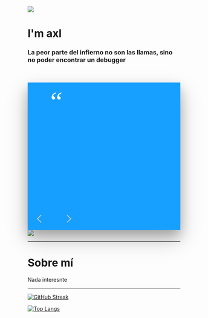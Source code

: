<div>
<style>
    .center{
        align-self: center;
    }
*,:after,:before{box-sizing:border-box}
.pull-left{float:left}
.pull-right{float:right}
.clearfix:after,.clearfix:before{content:'';display:table}
.clearfix:after{clear:both;display:block}
.author-quote-wrap .author-quote,
.author-quote-wrap .author-photo:before{
	top:0;
	left:0;
	right:0;
	bottom:0;
	position:absolute;
}
.author-quote-wrap{
	color:#fff;
	width:100%;
	overflow:hidden;
	max-width:560px;
	min-height:390px;
	margin:50px auto 0;
	background:#17a0ff;
	position:relative;
	box-shadow:0 16px 28px 0 rgba(0,0,0,.22),0 25px 55px 0 rgba(0,0,0,.21);
}
.author-quote-wrap .author-quote{
	display:none;
}
.author-quote-wrap .toggle-quote{
	display:none;
}
.author-quote-wrap .toggle-quote:checked + .author-quote{
	display:block;
}
.author-quote-wrap .author-quote a{
	color:inherit;
	text-decoration:none;
}
.author-quote-wrap .author-photo,
.author-quote-wrap .quote-content{
	height:100%;
	position:relative;
}
.author-quote-wrap .author-photo{
	width:140px;
	background-size:cover;
	background-position:center;
	background-repeat:no-repeat;
	quotes:'\201C''\201D''\2018''\2019';
}
.author-quote-wrap .author-photo.photo-a{
	background-image:url(https://raw.githubusercontent.com/khadkamhn/day-007-author-quote/master/img/author-1.jpg);
}
.author-quote-wrap .author-photo.photo-b{
	background-image:url(https://raw.githubusercontent.com/khadkamhn/day-007-author-quote/master/img/author-2.jpg);
}
.author-quote-wrap .author-photo.photo-c{
	background-image:url(https://raw.githubusercontent.com/khadkamhn/day-007-author-quote/master/img/author-3.jpg);
}
.author-quote-wrap .author-photo.photo-d{
	background-image:url(https://raw.githubusercontent.com/khadkamhn/day-007-author-quote/master/img/author-4.jpg);
}
.author-quote-wrap .author-photo.photo-e{
	background-image:url(https://raw.githubusercontent.com/khadkamhn/day-007-author-quote/master/img/author-5.jpg);
}
.author-quote-wrap .author-photo:before{
	content:'';
	background:rgba(22,160,255,.5);
}
.author-quote-wrap .author-photo:after{
	top:15px;
	left:60px;
	font-size:72px;
	line-height:72px;
	position:absolute;
	font-family:serif;
	content:open-quote;
}
.author-quote-wrap .author-photo .navigate{
	left:15px;
	z-index:10;
	right:15px;
	bottom:15px;
	position:absolute;
	text-align:center;
}
.author-quote-wrap .author-photo .navigate .label{
	width:15px;
	height:30px;
	cursor:pointer;
	position:relative;
	display:inline-block;
}
.author-quote-wrap .author-photo .navigate .label.left{
	left:-30px;
}
.author-quote-wrap .author-photo .navigate .label.right{
	right:-30px;
}
.author-quote-wrap .author-photo .navigate .label.disabled{
	cursor:not-allowed;
}
.author-quote-wrap .author-photo .navigate .label:before,
.author-quote-wrap .author-photo .navigate .label:after{
	content:'';
	height:2px;
	width:15px;
	background:#ccc;
	position:absolute;
}
.author-quote-wrap .author-photo .navigate .label:before{
	top:62%;
}
.author-quote-wrap .author-photo .navigate .label:after{
	bottom:62%;
}
.author-quote-wrap .author-photo .navigate .label.left:before,
.author-quote-wrap .author-photo .navigate .label.right:after{
	transform:rotate(45deg);
}
.author-quote-wrap .author-photo .navigate .label.right:before,
.author-quote-wrap .author-photo .navigate .label.left:after{
	transform:rotate(-45deg);
}
.author-quote-wrap .author-photo .navigate .label.left:before,
.author-quote-wrap .author-photo .navigate .label.left:after{
	left:0;
}
.author-quote-wrap .author-photo .navigate .label.right:before,
.author-quote-wrap .author-photo .navigate .label.right:after{
	right:0;
}
.author-quote-wrap .author-photo .navigate .label.disabled:before,
.author-quote-wrap .author-photo .navigate .label.disabled:after,
.author-quote-wrap .author-photo .navigate .label.disabled:hover:before,
.author-quote-wrap .author-photo .navigate .label.disabled:hover:after{
	background:#bbb;
}
.author-quote-wrap .author-photo .navigate .label:hover:before,
.author-quote-wrap .author-photo .navigate .label:hover:after{
	background:#fff;
}
.author-quote-wrap .quote-content{
	padding:15px;
	width:calc(560px - 140px);
}
.quote-content .quote-like{
	font-size:12px;
	font-weight:400;
	padding:4px 8px;
	border-radius:15px;
	display:inline-block;
	background:rgba(0,0,0,.2);
}
.quote-content .quote-like .love{
    width:18px;
    height:10px;
    position:relative;
	display:inline-block;
}
.quote-content .quote-like .love:before,
.quote-content .quote-like .love:after {
    top:0;
    left:7px;
    content:'';
    width:7px;
    height:12px;
    background:#fff;
    position:absolute;
	transform:rotate(-45deg);
	transform-origin:0 100%;
    border-radius:20px 20px 0 0;
}
.quote-content .quote-like .love:after {
    left:0;
	transform:rotate(45deg);
	transform-origin :100% 100%;
}
.quote-content .quote-text,
.quote-content .quote-author{
	text-transform:uppercase;
}
.quote-content .quote-text{
	font-size:48px;
	font-weight:900;
	line-height:55px;
}
.quote-content .quote-author{
	bottom:15px;
	font-size:14px;
	font-weight:500;
	position:absolute;
}
.quote-content .quote-author:before{
	content:'- ';
}
</style>
</div>
<div>
    <img src="https://media.giphy.com/media/UqxVRm1IaaIGk/giphy.gif"/>
    <h1> I'm axl</h1>
    <h3 class=center>
        La peor parte del infierno no son las llamas, sino no poder encontrar un debugger
    </h3>
   
</div>


<div class="author-quote-wrap">
	<input class="toggle-quote" type="radio" id="AQ-1" name="quote" checked>
	<div class="author-quote">
		<div class="pull-left author-photo photo-a animated bounceInLeft">
			<div class="navigate">
				<label class="label left" for="AQ-5">&nbsp;</label>
				<label class="label right" for="AQ-2">&nbsp;</label>
			</div>
		</div>
		<div class="pull-right quote-content">
			<div class="clearfix animated zoomIn"><div class="quote-like pull-right"><span class="love"></span> 423</div></div>
			<div class="quote-text animated rotateInDownRight">Don't You<br>Think That<br>If I Were<br>Wrong,<br>I'd Know It?</div>
			<div class="quote-author animated lightSpeedIn">Sheldon Cooper</div>
		</div>
	</div>
	<input class="toggle-quote" type="radio" id="AQ-2" name="quote">
	<div class="author-quote">
		<div class="pull-left author-photo photo-b animated bounceInLeft">
			<div class="navigate">
				<label class="label left" for="AQ-1">&nbsp;</label>
				<label class="label right" for="AQ-3">&nbsp;</label>
			</div>
		</div>
		<div class="pull-right quote-content">
			<div class="clearfix animated zoomIn"><div class="quote-like pull-right"><span class="love"></span> 512</div></div>
			<div class="quote-text animated zoomInDown">My Goal Was<br>To Prove<br>To My Family<br>I wasn't a dummy</div>
			<div class="quote-author animated lightSpeedIn">Ronalda Colen</div>
		</div>
	</div>
	<input class="toggle-quote" type="radio" id="AQ-3" name="quote">
	<div class="author-quote">
		<div class="pull-left author-photo photo-c animated bounceInLeft">
			<div class="navigate">
				<label class="label left" for="AQ-2">&nbsp;</label>
				<label class="label right" for="AQ-4">&nbsp;</label>
			</div>
		</div>
		<div class="pull-right quote-content">
			<div class="clearfix animated zoomIn"><div class="quote-like pull-right"><span class="love"></span> 618</div></div>
			<div class="quote-text animated bounceInRight">Smart-Phones.<br>Who Cares?<br>Smart-Phones.<br>I Only Have<br>Dummy Phones</div>
			<div class="quote-author animated lightSpeedIn">Don Rickles</div>
		</div>
	</div>
	<input class="toggle-quote" type="radio" id="AQ-4" name="quote">
	<div class="author-quote">
		<div class="pull-left author-photo photo-d animated bounceInLeft">
			<div class="navigate">
				<label class="label left" for="AQ-3">&nbsp;</label>
				<label class="label right" for="AQ-5">&nbsp;</label>
			</div>
		</div>
		<div class="pull-right quote-content">
			<div class="clearfix animated zoomIn"><div class="quote-like pull-right"><span class="love"></span> 741</div></div>
			<div class="quote-text animated lightSpeedIn">Design<br>Means<br>Being Good<br>Not Just<br>Looking Good</div>
			<div class="quote-author animated lightSpeedIn">Jacquie Dermody</div>
		</div>
	</div>
	<input class="toggle-quote" type="radio" id="AQ-5" name="quote">
	<div class="author-quote">
		<div class="pull-left author-photo photo-e animated bounceInLeft">
			<div class="navigate">
				<label class="label left" for="AQ-4">&nbsp;</label>
				<label class="label right" for="AQ-1">&nbsp;</label>
			</div>
		</div>
		<div class="pull-right quote-content">
			<div class="clearfix animated zoomIn"><div class="quote-like pull-right"><span class="love"></span> 824</div></div>
			<div class="quote-text animated flipInX">Design<br>Is<br>Thinking<br>Made<br>Visible</div>
			<div class="quote-author animated lightSpeedIn">Mohan Khadka</div>
		</div>
	</div>
</div>
<div>
    <a href="https://brokenlink.com" target="_blank"> 
        <img src="https://img.shields.io/website?down_message=Click%20Me%20%F0%9F%8D%91&style=for-the-badge&up_color=skyblue&up_message=Go%20to%20My%20WebSite&url=https%3A%2F%2Fbrokenlink.com"/>
    </a>
</div>

---

<div>
<h1>Sobre mí</h1>
Nada interesnte
</div>

---
<div>

[![GitHub Streak](https://github-readme-streak-stats.herokuapp.com?user=axl72&theme=bear&border_radius=4.7&locale=es&date_format=M%20j%5B%2C%20Y%5D&background=B6C7DD)](https://git.io/streak-stats)

[![Top Langs](https://github-readme-stats.vercel.app/api/top-langs/?username=axl72&layout=compact&exclude_repo=obsidian-notes&hide=html)](https://github.com/anuraghazra/github-readme-stats)




</div>